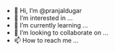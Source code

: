 - 👋 Hi, I’m @pranjaldugar
- 👀 I’m interested in ...
- 🌱 I’m currently learning ...
- 💞️ I’m looking to collaborate on ...
- 📫 How to reach me ...

<!---
pranjaldugar/pranjaldugar is a ✨ special ✨ repository because its `README.md` (this file) appears on your GitHub profile.
You can click the Preview link to take a look at your changes.
--->
